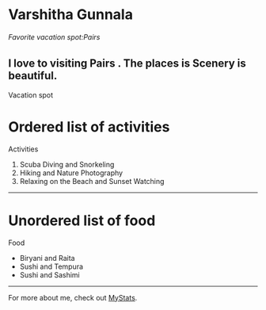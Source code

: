 # Varshitha Gunnala
###### Favorite vacation spot:Pairs
I love to visiting **Pairs** . The places is **Scenery** is beautiful.
---

Vacation spot
# Ordered list of activities 
Activities 
 1. Scuba Diving and Snorkeling
 2. Hiking and Nature Photography
 3. Relaxing on the Beach and Sunset Watching

 ---
 # Unordered list of food
 Food
 * Biryani and Raita
 * Sushi and Tempura
 * Sushi and Sashimi

---

For more about me, check out  [MyStats](MyStatus.md).